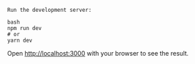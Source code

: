 ```
Run the development server:

bash
npm run dev
# or
yarn dev
```

Open [http://localhost:3000](http://localhost:3000) with your browser to see the result.

